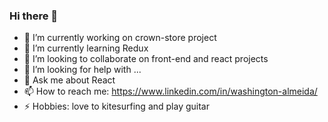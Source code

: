 ### Hi there 👋

- 🔭 I’m currently working on crown-store project
- 🌱 I’m currently learning Redux
- 👯 I’m looking to collaborate on front-end and react projects
- 🤔 I’m looking for help with ...
- 💬 Ask me about React
- 📫 How to reach me: https://www.linkedin.com/in/washington-almeida/
- ⚡ Hobbies: love to kitesurfing and play guitar
